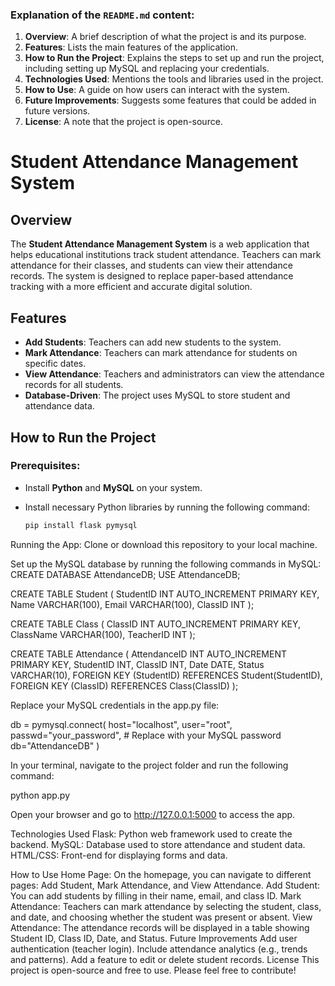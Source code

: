 ### Explanation of the `README.md` content:
1. **Overview**: A brief description of what the project is and its purpose.
2. **Features**: Lists the main features of the application.
3. **How to Run the Project**: Explains the steps to set up and run the project, including setting up MySQL and replacing your credentials.
4. **Technologies Used**: Mentions the tools and libraries used in the project.
5. **How to Use**: A guide on how users can interact with the system.
6. **Future Improvements**: Suggests some features that could be added in future versions.
7. **License**: A note that the project is open-source.


# Student Attendance Management System

## Overview
The **Student Attendance Management System** is a web application that helps educational institutions track student attendance. Teachers can mark attendance for their classes, and students can view their attendance records. The system is designed to replace paper-based attendance tracking with a more efficient and accurate digital solution.

## Features
- **Add Students**: Teachers can add new students to the system.
- **Mark Attendance**: Teachers can mark attendance for students on specific dates.
- **View Attendance**: Teachers and administrators can view the attendance records for all students.
- **Database-Driven**: The project uses MySQL to store student and attendance data.

## How to Run the Project

### Prerequisites:
- Install **Python** and **MySQL** on your system.
- Install necessary Python libraries by running the following command:

  ```bash
  pip install flask pymysql

Running the App:
Clone or download this repository to your local machine.

Set up the MySQL database by running the following commands in MySQL:
CREATE DATABASE AttendanceDB;
USE AttendanceDB;

CREATE TABLE Student (
    StudentID INT AUTO_INCREMENT PRIMARY KEY,
    Name VARCHAR(100),
    Email VARCHAR(100),
    ClassID INT
);

CREATE TABLE Class (
    ClassID INT AUTO_INCREMENT PRIMARY KEY,
    ClassName VARCHAR(100),
    TeacherID INT
);

CREATE TABLE Attendance (
    AttendanceID INT AUTO_INCREMENT PRIMARY KEY,
    StudentID INT,
    ClassID INT,
    Date DATE,
    Status VARCHAR(10),
    FOREIGN KEY (StudentID) REFERENCES Student(StudentID),
    FOREIGN KEY (ClassID) REFERENCES Class(ClassID)
);

Replace your MySQL credentials in the app.py file:

db = pymysql.connect(
    host="localhost",
    user="root",
    passwd="your_password",  # Replace with your MySQL password
    db="AttendanceDB"
)

In your terminal, navigate to the project folder and run the following command:

python app.py

Open your browser and go to http://127.0.0.1:5000 to access the app.

Technologies Used
Flask: Python web framework used to create the backend.
MySQL: Database used to store attendance and student data.
HTML/CSS: Front-end for displaying forms and data.

How to Use
Home Page: On the homepage, you can navigate to different pages: Add Student, Mark Attendance, and View Attendance.
Add Student: You can add students by filling in their name, email, and class ID.
Mark Attendance: Teachers can mark attendance by selecting the student, class, and date, and choosing whether the student was present or absent.
View Attendance: The attendance records will be displayed in a table showing Student ID, Class ID, Date, and Status.
Future Improvements
Add user authentication (teacher login).
Include attendance analytics (e.g., trends and patterns).
Add a feature to edit or delete student records.
License
This project is open-source and free to use. Please feel free to contribute!
